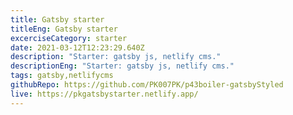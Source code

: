 ```yaml
---
title: Gatsby starter
titleEng: Gatsby starter
excerciseCategory: starter
date: 2021-03-12T12:23:29.640Z
description: "Starter: gatsby js, netlify cms."
descriptionEng: "Starter: gatsby js, netlify cms."
tags: gatsby,netlifycms
githubRepo: https://github.com/PK007PK/p43boiler-gatsbyStyled
live: https://pkgatsbystarter.netlify.app/
---
```

